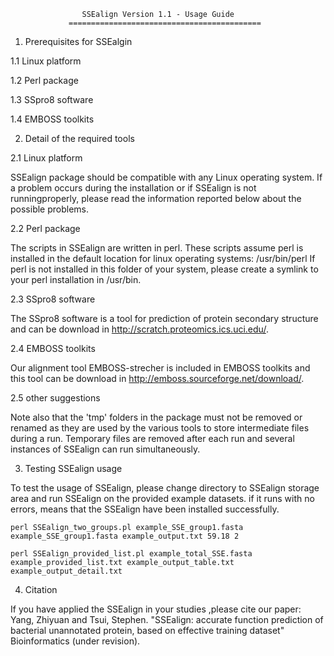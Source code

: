 




                    SSEalign Version 1.1 - Usage Guide
                 ===========================================

  1. Prerequisites for SSEalgin

1.1 Linux platform

1.2 Perl package

1.3 SSpro8 software

1.4 EMBOSS toolkits


  2. Detail of the required tools
  
2.1 Linux platform

SSEalign package should be compatible with any Linux operating system. If a problem occurs during the installation or if SSEalign is not runningproperly, please read the information reported below about the possible problems.
  
2.2 Perl package

The scripts in SSEalign are written in perl. These scripts assume perl is
installed in the default location for linux operating systems: /usr/bin/perl
If perl is not installed in this folder of your system, please create a
symlink to your perl installation in /usr/bin.  
  
2.3 SSpro8 software

The SSpro8 software is a tool for prediction of protein secondary structure and can be download in http://scratch.proteomics.ics.uci.edu/.

2.4 EMBOSS toolkits

Our alignment tool EMBOSS-strecher is included in EMBOSS toolkits and this tool can be download in http://emboss.sourceforge.net/download/. 

2.5 other suggestions

Note also that the 'tmp' folders in the package must not be removed or renamed as they are used by the various tools to store intermediate files during a run. Temporary files are removed after each run and several instances of SSEalign can run simultaneously.


  3. Testing SSEalign usage

To test the usage of SSEalign, please change directory to SSEalign storage area and run SSEalign on the provided example datasets. if it runs with no errors, means that the SSEalign have been installed successfully.


    perl SSEalign_two_groups.pl example_SSE_group1.fasta example_SSE_group1.fasta example_output.txt 59.18 2 

    perl SSEalign_provided_list.pl example_total_SSE.fasta example_provided_list.txt example_output_table.txt example_output_detail.txt



  4. Citation

If you have applied the SSEalign in your studies ,please cite our paper:
Yang, Zhiyuan and Tsui, Stephen. "SSEalign: accurate function prediction of bacterial unannotated protein, based on effective training dataset" Bioinformatics (under revision). 


  
